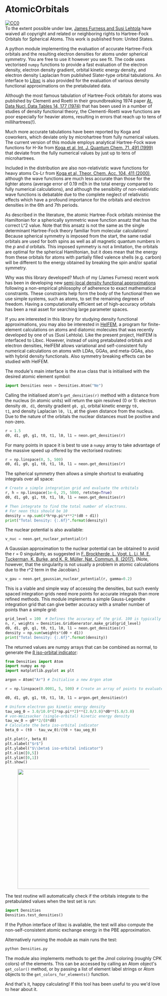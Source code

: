 # AtomicOrbitals

<p xmlns:dct="http://purl.org/dc/terms/" xmlns:vcard="http://www.w3.org/2001/vcard-rdf/3.0#">
  <a rel="license"
     href="http://creativecommons.org/publicdomain/zero/1.0/">
    <img src="https://licensebuttons.net/p/zero/1.0/80x15.png" style="border-style: none;" alt="CC0" />
  </a>
  <br />
  To the extent possible under law,
  <a rel="dct:publisher"
     href="https://www.jfurness.uk/44-2/hartree-fock-slater-orbitals-for-spherical-atoms/">
    <span property="dct:title">James Furness and Susi Lehtola</span></a>
  have waived all copyright and related or neighboring rights to
  <span property="dct:title">Hartree-Fock Orbitals for Spherical Atoms</span>.
This work is published from:
<span property="vcard:Country" datatype="dct:ISO3166"
      content="US" about="https://www.jfurness.uk/44-2/hartree-fock-slater-orbitals-for-spherical-atoms/">
  United States</span>.
</p>

<p>A python module implementing the evaluation of accurate
Hartree-Fock orbitals and the resulting electron densities for atoms
under spherical symmetry. You are free to use it however you see
fit. The code uses vectorised <code>numpy</code> functions to provide
a fast evaluation of the electron density, electron density gradient,
orbital kinetic energy density, and electron density Laplacian from
published Slater-type orbital tabulations. An interface to <a
href="https://tddft.org/programs/libxc/">Libxc</a> is also provided
for the evaluation of various density functional approximations on
the pretabulated data.</p>

<p>Although the most famous tabulation of Hartree-Fock orbitals for
atoms was published by Clementi and Roetti in their groundbreaking
1974 paper <a
href="http://doi.org/10.1016/S0092-640X(74)80016-1">At. Data
Nucl. Data Tables 14, 177 (1974)</a> that has been used in a number of
studies of density functional theory, the Clementi-Roetti wave
functions are poor especially for heavier atoms, resulting in errors
that reach up to tens of millihartrees(!).</p>

<p>Much more accurate tabulations have been reported by Koga and
coworkers, which deviate only by microhartree from fully numerical
values. The current version of this module employs analytical
Hartree-Fock wave functions for H-Xe from <a
href="http://doi.org/10.1002/(SICI)1097-461X(1999)71:6<491::AID-QUA6>3.0.CO;2-T">Koga
et al, Int. J. Quantum Chem. 71, 491 (1999)</a> that deviate from the
fully numerical values by just up to tens of microhartrees.</p>

<p>Included in the distribution are also non-relativistic wave
functions for heavy atoms Cs-Lr from <a
href="http://doi.org/10.1007/s002140000150">Koga et al,
Theor. Chem. Acc. 104, 411 (2000)</a>, although the wave functions are
much less accurate than those for the lighter atoms (average error of
0.19 mEh in the total energy compared to fully numerical
calculations), and although the sensibility of non-relativistic wave
functions is debatable due to the complete neglect of relativistic
effects which have a profound importance for the orbitals and electron
densities in the 6th and 7th periods.</p>

<p>As described in the literature, the atomic Hartree-Fock orbitals
minimise the Hamiltonian for a spherically symmetric wave function
ansatz that has the correct L^2 value. Note that this ansatz is not
the same as the single determinant Hartree-Fock theory familiar from
molecular calculations! Because spherical symmetry is imposed from the
start, the same radial orbitals are used for both spins as well as all
magnetic quantum numbers in the <em>p</em> and <em>d</em>
orbitals. This imposed symmetry is not a limitation, the orbitals are
optimal for the spherical Hamiltonian, but it does mean that the
energy from these orbitals for atoms with partially filled valence
shells (e.g. carbon) will be different to the energy obtained by
breaking the spin and/or spatial symmetry.</p>

<p>Why was this library developed? Much of my (James Furness) recent
work has been in developing new <a
href="https://en.wikipedia.org/wiki/Density_functional_theory#Approximations_(exchange%E2%80%93correlation_functionals)">semi-local
density functional approximations</a> following a non-empirical
philosophy of adherence to exact mathematical constraints. These
constraints help form the body of the functional then we use simple
systems, such as atoms, to set the remaining degrees of
freedom. Having a computationally efficient set of high-accuracy
orbitals has been a real asset for searching large parameter
spaces.</p>

<p>If you are interested in this library for studying density
functional approximations, you may also be interested in <a
href="https://github.com/susilehtola/HelFEM">HelFEM</a>, a program for
finite-element calculations on atoms and diatomic molecules that was
recently developed by one of us (Susi Lehtola). Like the present
project, HelFEM is interfaced to Libxc. However, instead of using
pretabulated orbitals and electron densities, HelFEM allows
variational and self-consistent fully numerical calculations on atoms
with LDAs, GGAs, and meta-GGAs, also with hybrid density
functionals. Also symmetry breaking effects can be studied with
HelFEM.</p>

<p>The module's main interface is the <code>Atom</code> class that is
initialised with the desired atomic element symbol:</p>

```python 
import Densities neon = Densities.Atom("Ne")
```

<p>Calling the initialised atom's <code>get_densities(r)</code> method
with a distance from the nucleus (in atomic units) will return the
spin resolved (0 or 1): electron density <code>d0, d1</code>, density
gradient <code>g0, g1</code>, orbital kinetic energy <code>t0,
t1</code>, and density Laplacian <code>l0, l1</code>, at the given
distance from the nucleus. Due to the nature of the orbitals the
nuclear distances must be positive and non-zero.</p>

```python
r = 1.5
d0, d1, g0, g1, t0, t1, l0, l1 = neon.get_densities(r)
```

<p>For many points in space it is best to use a <code>numpy</code>
array to take advantage of the massive speed up offered by the
vectorised routines:</p>

```python
r = np.linspace(0, 5, 500)
d0, d1, g0, g1, t0, t1, l0, l1 = neon.get_densities(r)
```

<p>The spherical symmetry then allows a simple shortcut to evaluating
integrals over all space:</p>

```python
# Create a simple integration grid and evaluate the orbitals
r, h = np.linspace(1e-6, 25, 5000, retstep=True)
d0, d1, g0, g1, t0, t1, l0, l1 = neon.get_densities(r)

# Then integrate to find the total number of electrons.
# For neon this should be 10
density = np.sum(4*h*np.pi*r**2*(d0 + d1))
print("Total Density: {:.6f}".format(density))
```

<p>The nuclear potential is also available:</p>

```python
v_nuc = neon.get_nuclear_potential(r)
```

<p>A Gaussian approximation to the nuclear potential can be obtained
to avoid the r = 0 singularity, as suggested in <a
href="https://dx.doi.org/10.1038/s41467-017-00839-3">F. Brockherde,
L. Vogt, L. Li, M. E. Tuckerman, K. Burke, and K. R. Müller,
Nat. Commun. 8, (2017).</a> (Note, however, that the singularity is
not usually a problem in atomic calculations due to the r^2 term in
the Jacobian.)</p>

```python
v_gau = neon.get_gaussian_nuclear_potential(r, gamma=0.2)
```

<p>This is a viable and simple way of accessing the densities, but
such evenly spaced integration grids need more points for accurate
integrals than more refined methods. This module implements a simple
Gauss-Legendre integration grid that can give better accuracy with a
smaller number of points than a simple grid:</p>

```python
grid_level = 100  # Defines the accuracy of the grid. 100 is typically sufficient.
n, r, weights = Densities.GridGenerator.make_grid(grid_level)
d0, d1, g0, g1, t0, t1, l0, l1 = neon.get_densities(r)
density = np.sum(weights*(d0 + d1))
print("Total Density: {:.6f}".format(density))
```

<p>The returned values are numpy arrays that can be combined as
normal, to generate the <a
href="https://www.jfurness.uk/Publications/Furness2019.pdf">β
iso-orbital indicator</a>:</p>

```python
from Densities import Atom
import numpy as np
import matplotlib.pyplot as plt

argon = Atom("Ar") # Initialise a new Argon atom

r = np.linspace(0.0001, 5, 500) # Create an array of points to evaluate

d0, d1, g0, g1, t0, t1, l0, l1 = argon.get_densities(r)

# Uniform electron gas kinetic energy density
tau_ueg_0 = 3.0/10.0*(3*np.pi**2)**(2.0/3.0)*d0**(5.0/3.0)
# von-Weizsacker (single-orbital) kinetic energy density
tau_vw_0 = g0**2/(8*d0)
# Calculate the beta iso-orbital indicator
beta_0 = (t0 - tau_vw_0)/(t0 + tau_ueg_0)

plt.plot(r, beta_0)
plt.xlabel("$r$")
plt.ylabel("$\\beta$ iso-orbital indicator")
plt.xlim([0,5])
plt.ylim([0,1])
plt.show()
```

<div class="wp-block-image"><figure class="aligncenter size-large is-resized"><img src="https://www.jfurness.uk/wp-content/uploads/2020/01/Argon_beta-1024x768.png" alt="" class="wp-image-377" width="512" height="384"/></figure></div>

<p>The test routine will automatically check if the orbitals integrate
to the pretabulated values when the test set is run:</p>

```python
import Densities
Densities.test_densities()
```

<p>If the Python interface of libxc is available, the test will also
compute the non-self-consistent atomic exchange energy in the PBE
approximation.</p>

<p>Alternatively running the module as main runs the test:</p>

```bash
python Densities.py
```

<p>The module also implements methods to get the Jmol coloring (roughly CPK colors) of the elements. This can be accessed by calling an Atom object's <code>get_color()</code> method, or by passing a list of element label strings or Atom objects to the <code>get_colors_for_elements()</code> function.</p>

<p>And that's it, happy calculating! If this tool has been useful to you we'd love to hear about it.</p>

